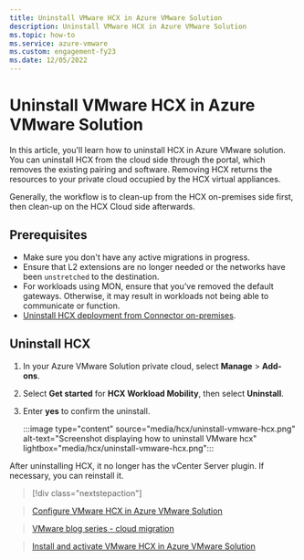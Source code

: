 ```yaml
---
title: Uninstall VMware HCX in Azure VMware Solution
description: Uninstall VMware HCX in Azure VMware Solution
ms.topic: how-to
ms.service: azure-vmware
ms.custom: engagement-fy23
ms.date: 12/05/2022
---
```



# Uninstall VMware HCX in Azure VMware Solution
In this article, you'll learn how to uninstall HCX in Azure VMware solution. You can uninstall HCX from the cloud side through the portal, which removes the existing pairing and software. Removing HCX returns the resources to your private cloud occupied by the HCX virtual appliances. 

Generally, the workflow is to clean-up from the HCX on-premises side first, then clean-up on the HCX Cloud side afterwards. 

## Prerequisites
- Make sure you don't have any active migrations in progress. 
- Ensure that L2 extensions are no longer needed or the networks have been `unstretched` to the destination.  
- For workloads using MON, ensure that you’ve removed the default gateways. Otherwise, it may result in workloads not being able to communicate or function. 
- [Uninstall HCX deployment from Connector on-premises](https://kb.vmware.com/s/article/74869).  
 
## Uninstall HCX
 
1. In your Azure VMware Solution private cloud, select **Manage** > **Add-ons**. 
1. Select **Get started** for **HCX Workload Mobility**, then select **Uninstall**. 
1. Enter **yes** to confirm the uninstall.
 
    :::image type="content" source="media/hcx/uninstall-vmware-hcx.png" alt-text="Screenshot displaying how to uninstall VMware hcx" lightbox="media/hcx/uninstall-vmware-hcx.png"::: 

After uninstalling HCX, it no longer has the vCenter Server plugin. If necessary, you can reinstall it. 

>[!div class="nextstepaction"] 

>[Configure VMware HCX in Azure VMware Solution](configure-vmware-hcx.md) 

>[VMware blog series - cloud migration](https://blogs.vmware.com/vsphere/2019/10/cloud-migration-series-part-2.html)

> [Install and activate VMware HCX in Azure VMware Solution](install-vmware-hcx.md)